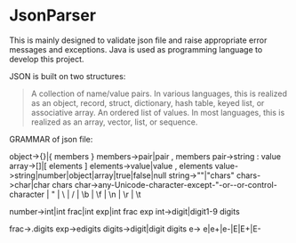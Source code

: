 # JsonParser
This is mainly designed to validate json file and raise appropriate error messages and exceptions.
Java is used as programming language to develop this project.

JSON is built on two structures:

>   A collection of name/value pairs. In various languages, this is realized as an object, record, struct, dictionary, hash table, keyed list, or associative array.
>   An ordered list of values. In most languages, this is realized as an array, vector, list, or sequence.

GRAMMAR of json file:

object->{}|{ members } 
members->pair|pair , members
pair->string : value
array->[]|[ elements ]
elements->value|value , elements
value->string|number|object|array|true|false|null
string->""|"chars"
chars->char|char chars
char->any-Unicode-character-except-"-or-\-or-control-character |
    \" |
    \\ |
    \/ |
    \b |
    \f |
    \n |
    \r |
    \t
   
number->int|int frac|int exp|int frac exp 
int->digit|digit1-9 digits
   
frac->.digits
exp->edigits
digits->digit|digit digits
e-> e|e+|e-|E|E+|E-


